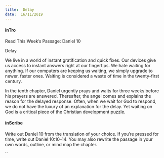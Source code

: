 ```yaml
---
title:  Delay
date:  16/11/2019
---
```


#### inTro

Read This Week’s Passage: Daniel 10

Delay

We live in a world of instant gratification and quick fixes. Our devices give us access to instant answers right at our fingertips. We hate waiting for anything. If our computers are keeping us waiting, we simply upgrade to newer, faster ones. Waiting is considered a waste of time in the twenty-first century.

In the tenth chapter, Daniel urgently prays and waits for three weeks before his prayers are answered. Thereafter, the angel comes and explains the reason for the delayed response. Often, when we wait for God to respond, we do not have the luxury of an explanation for the delay. Yet waiting on God is a critical piece of the Christian development puzzle.

#### inScribe

Write out Daniel 10 from the translation of your choice. If you’re pressed for time, write out Daniel 10:10–14. You may also rewrite the passage in your own words, outline, or mind map the chapter.

``